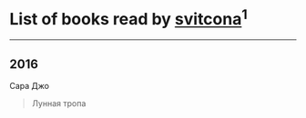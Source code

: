 # List of books read by [svitcona](http://vk.com/id40591581)<sup>1</sup>
---

## 2016

Сара Джо
> Лунная тропа



